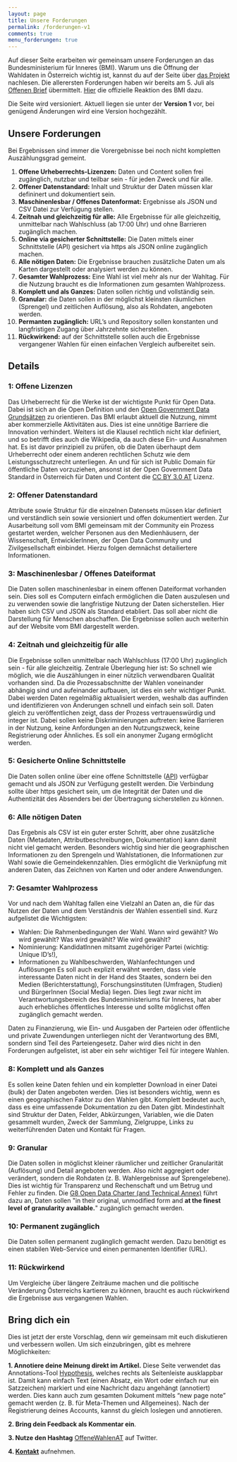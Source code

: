 ```yaml
---
layout: page
title: Unsere Forderungen
permalink: /forderungen-v1
comments: true
menu_forderungen: true
---
```


Auf dieser Seite erarbeiten wir gemeinsam unsere Forderungen an das Bundesministerium für Inneres (BMI). Warum uns die Öffnung der Wahldaten in Österreich wichtig ist, kannst du auf der Seite über <a href="/ueber-uns" title="Über uns">das Projekt</a> nachlesen. Die allerersten Forderungen haben wir bereits am 5. Juli als <a href="http://okfn.at/2016/07/05/open-data-schnittstelle-fuer-transparente-wahlergebnisse-schaffen/" title="Offener Brief">Offenen Brief</a> übermittelt. <a href="http://derstandard.at/2000040468184/Ruf-nach-freien-Wahlergebnissen-fuer-alle" title="Ruf nach freien Wahlergebnissen für alle - Standard">Hier</a> die offizielle Reaktion des BMI dazu.

Die Seite wird versioniert. Aktuell liegen sie unter der **Version 1** vor, bei genügend Änderungen wird eine Version hochgezählt.  

## Unsere Forderungen
Bei Ergebnissen sind immer die Vorergebnisse bei noch nicht kompletten Auszählungsgrad gemeint.

<ol class="liste-forderungen">
<li><strong>Offene Urheberrechts-Lizenzen:</strong> Daten und Content sollen frei zugänglich, nutzbar und teilbar sein - für jeden Zweck und für alle.</li>
<li><strong>Offener Datenstandard:</strong> Inhalt und Struktur der Daten müssen klar defininert und dokumentiert sein. </li>
<li><strong>Maschinenlesbar / Offenes Datenformat:</strong> Ergebnisse als JSON und CSV Datei zur Verfügung stellen.</li>
<li><strong>Zeitnah und gleichzeitig für alle:</strong> Alle Ergebnisse für alle gleichzeitig, unmittelbar nach Wahlschluss (ab 17:00 Uhr) und ohne Barrieren zugänglich machen.</li>
<li><strong>Online via gesicherter Schnittstelle:</strong> Die Daten mittels einer Schnittstelle (API) gesichert via https als JSON online zugänglich machen.</li>
<li><strong>Alle nötigen Daten:</strong> Die Ergebnisse brauchen zusätzliche Daten um als Karten dargestellt oder analysiert werden zu können.</li>
<li><strong>Gesamter Wahlprozess:</strong> Eine Wahl ist viel mehr als nur der Wahltag. Für die Nutzung braucht es die Informationen zum gesamten Wahlprozess.</li>
<li><strong>Komplett und als Ganzes:</strong> Daten sollen richtig und vollständig sein.</li>
<li><strong>Granular:</strong> die Daten sollen in der möglichst kleinsten räumlichen (Sprengel) und zeitlichen Auflösung, also als Rohdaten, angeboten werden.</li>
<li><strong>Permanten zugänglich:</strong> URL’s und Repository sollen konstanten und langfristigen Zugang über Jahrzehnte sicherstellen.</li>
<li><strong>Rückwirkend:</strong> auf der Schnittstelle sollen auch die Ergebnisse vergangener Wahlen für einen einfachen Vergleich aufbereitet sein.</li>
</ol>

## Details

### 1: Offene Lizenzen
Das Urheberrecht für die Werke ist der wichtigste Punkt für Open Data. Dabei ist sich an die Open Definition und den [Open Government Data Grundsätzen](https://www.data.gv.at/infos/cooperation-ogd-oesterreich/) zu orientieren. Das BMI erlaubt aktuell die Nutzung, nimmt aber kommerzielle Aktivitäten aus. Dies ist eine unnötige Barriere die Innovation verhindert. Weiters ist die Klausel rechtlich nicht klar definiert, und so betrifft dies auch die Wikipedia, da auch diese Ein- und Ausnahmen hat. Es ist davor prinzipiell zu prüfen, ob die Daten überhaupt dem Urheberrecht oder einem anderen rechtlichen Schutz wie dem Leistungsschutzrecht unterliegen. An und für sich ist Public Domain für öffentliche Daten vorzuziehen, ansonst ist der Open Government Data Standard in Österreich für Daten und Content die [CC BY 3.0 AT](https://creativecommons.org/licenses/by/3.0/at/) Lizenz.

### 2: Offener Datenstandard
Attribute sowie Struktur für die einzelnen Datensets müssen klar definiert und verständlich sein sowie versioniert und offen dokumentiert werden. Zur Ausarbeitung soll vom BMI gemeinsam mit der Community ein Prozess gestartet werden, welcher Personen aus den Medienhäusern, der Wissenschaft, EntwicklerInnen, der Open Data Community und Zivilgesellschaft einbindet. Hierzu folgen demnächst detailiertere Informationen.

### 3: Maschinenlesbar / Offenes Dateiformat
Die Daten sollen maschinenlesbar in einem offenen Dateiformat vorhanden sein. Dies soll es Computern einfach ermöglichen die Daten auszulesen und zu verwenden sowie die langfristige Nutzung der Daten sicherstellen. Hier haben sich CSV und JSON als Standard etabliert. Das soll aber nicht die Darstellung für Menschen abschaffen. Die Ergebnisse sollen auch weiterhin auf der Website vom BMI dargestellt werden.

### 4: Zeitnah und gleichzeitig für alle
Die Ergebnisse sollen unmittelbar nach Wahlschluss (17:00 Uhr) zugänglich sein - für alle gleichzeitig. Zentrale Überlegung hier ist: So schnell wie möglich, wie die Auszählungen in einer nützlich verwendbaren Qualität vorhanden sind. Da die Prozessabschnitte der Wahlen voneinander abhängig sind und aufeinander aufbauen, ist dies ein sehr wichtiger Punkt. Dabei werden Daten regelmäßig aktualisiert werden, weshalb das auffinden und identifizieren von Änderungen schnell und einfach sein soll. Daten gleich zu veröffentlichen zeigt, dass der Prozess vertrauenswürdig und integer ist. Dabei sollen keine Diskriminierungen auftreten: keine Barrieren in der Nutzung, keine Anfordungen an den Nutzungszweck, keine Registrierung oder Ähnliches. Es soll ein anonymer Zugang ermöglicht werden.

### 5: Gesicherte Online Schnittstelle
Die Daten sollen online über eine offene Schnittstelle ([API](https://de.wikipedia.org/wiki/Programmierschnittstelle)) verfügbar gemacht und als JSON zur Verfügung gestellt  werden. Die Verbindung sollte über https gesichert sein, um die Integrität der Daten und die Authentizität des Absenders bei der Übertragung sicherstellen zu können.

### 6: Alle nötigen Daten
Das Ergebnis als CSV ist ein guter erster Schritt, aber ohne zusätzliche Daten (Metadaten, Attributbeschreibungen, Dokumentation) kann damit nicht viel gemacht werden. Besonders wichtig sind hier die geographischen Informationen zu den Sprengeln und Wahlstationen, die Informationen zur Wahl sowie die Gemeindekennzahlen. Dies ermöglicht die Verknüpfung mit anderen Daten, das Zeichnen von Karten und oder andere Anwendungen.

### 7: Gesamter Wahlprozess
Vor und nach dem Wahltag fallen eine Vielzahl an Daten an, die für das Nutzen der Daten und dem Verständnis der Wahlen essentiell sind. Kurz aufgelistet die Wichtigsten:
- Wahlen: Die Rahmenbedingungen der Wahl. Wann wird gewählt? Wo wird gewählt? Was wird gewählt? Wie wird gewählt?
- Nominierung: KandidatInnen mitsamt zugehöriger Partei (wichtig: Unique ID’s!),
- Informationen zu Wahlbeschwerden, Wahlanfechtungen und Auflösungen
Es soll auch explizit erwähnt werden, dass viele interessante Daten nicht in der Hand des Staates, sondern bei den Medien (Berichterstattung), Forschungsinstituten (Umfragen, Studien) und BürgerInnen (Social Media) liegen. Dies liegt zwar nicht im Verantwortungsbereich des Bundesministeriums für Inneres, hat aber auch erhebliches öffentliches Interesse und sollte möglichst offen zugänglich gemacht werden.

Daten zu Finanzierung, wie Ein- und Ausgaben der Parteien oder öffentliche und private Zuwendungen unterliegen nicht der Verantwortung des BMI, sondern sind Teil des Parteiengesetz. Daher wird dies nicht in den Forderungen aufgelistet, ist aber ein sehr wichtiger Teil für integere Wahlen.

### 8: Komplett und als Ganzes
Es sollen keine Daten fehlen und ein kompletter Download in einer Datei (bulk) der Daten angeboten werden. Dies ist besonders wichtig, wenn es einen geographischen Faktor zu den Wahlen gibt. Komplett bedeutet auch, dass es eine umfassende Dokumentation zu den Daten gibt. Mindestinhalt sind Struktur der Daten, Felder, Abkürzungen, Variablen, wie die Daten gesammelt wurden, Zweck der Sammlung, Zielgruppe, Links zu weiterführenden Daten und Kontakt für Fragen.

### 9: Granular
Die Daten sollen in möglichst kleiner räumlicher und zeitlicher Granularität (Auflösung) und Detail angeboten werden. Also nicht aggregiert oder verändert, sondern die Rohdaten (z. B. Wahlergebnisse auf Sprengelebene). Dies ist wichtig für Transparenz und Rechenschaft und um Betrug und Fehler zu finden. Die [G8 Open Data Charter (and Technical Annex)](https://www.gov.uk/government/publications/open-data-charter/g8-open-data-charter-and-technical-annex#principle-2-quality-and-quantity) führt dazu an, Daten sollen "in their original, unmodified form and **at the finest level of granularity available.**" zugänglich gemacht werden.

### 10: Permanent zugänglich
Die Daten sollen permanent zugänglich gemacht werden. Dazu benötigt es einen stabilen Web-Service und einen permanenten Identifier (URL).

### 11: Rückwirkend
Um Vergleiche über längere Zeiträume machen und die politische Veränderung Österreichs kartieren zu können, braucht es auch rückwirkend die Ergebnisse aus vergangenen Wahlen.

## Bring dich ein
Dies ist jetzt der erste Vorschlag, denn wir gemeinsam mit euch diskutieren und verbessern wollen. Um sich einzubringen, gibt es mehrere Möglichkeiten:

**1. Annotiere deine Meinung direkt im Artikel.** Diese Seite verwendet das Annotations-Tool [Hypothesis](https://hypothes.is/), welches rechts als Seitenleiste ausklappbar ist. Damit kann einfach Text (einen Absatz, ein Wort oder einfach nur ein Satzzeichen) markiert und eine Nachricht dazu angehängt (annotiert) werden. Dies kann auch zum gesamten Dokument mittels “new page note” gemacht werden (z. B. für Meta-Themen und Allgemeines). Nach der Registrierung deines Accounts, kannst du gleich loslegen und annotieren.

**2. Bring dein Feedback als <i class="fa fa-pencil-square-o" aria-hidden="true"></i> Kommentar ein**.

**3. Nutze den Hashtag** <i class="fa fa-hashtag" aria-hidden="true"></i>[OffeneWahlenAT](https://twitter.com/search?f=tweets&q=%23OffeneWahlenAT&src=typd) auf Twitter.

**4. [Kontakt](/kontakt)** aufnehmen.

<script async defer src="https://hypothes.is/embed.js"></script>
